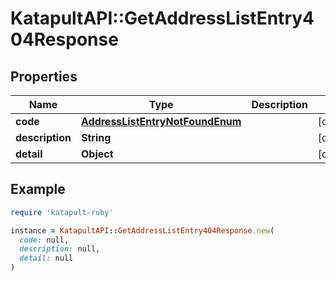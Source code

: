 # KatapultAPI::GetAddressListEntry404Response

## Properties

| Name | Type | Description | Notes |
| ---- | ---- | ----------- | ----- |
| **code** | [**AddressListEntryNotFoundEnum**](AddressListEntryNotFoundEnum.md) |  | [optional] |
| **description** | **String** |  | [optional] |
| **detail** | **Object** |  | [optional] |

## Example

```ruby
require 'katapult-ruby'

instance = KatapultAPI::GetAddressListEntry404Response.new(
  code: null,
  description: null,
  detail: null
)
```

